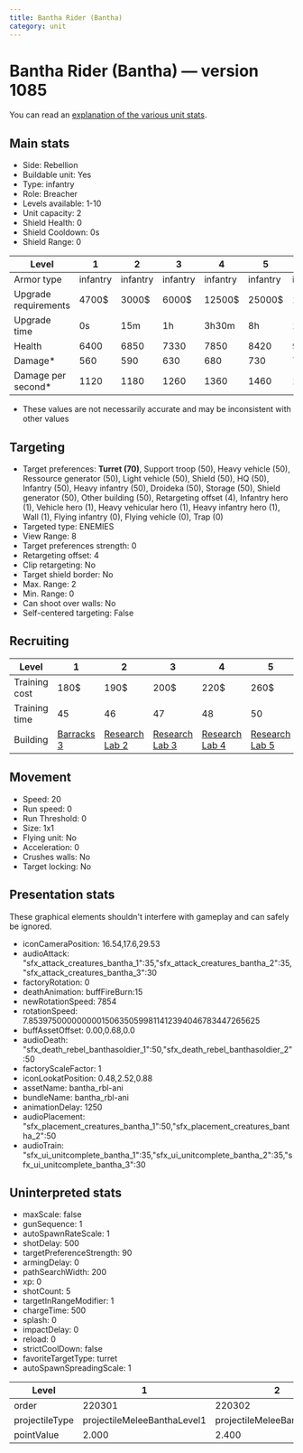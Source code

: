 ```yaml
---
title: Bantha Rider (Bantha)
category: unit
---
```


# Bantha Rider (Bantha) — version 1085

You can read an [explanation  of the various unit stats](unitexplained.md).

## Main stats

  * Side: Rebellion
  * Buildable unit: Yes
  * Type: infantry
  * Role: Breacher
  * Levels available: 1-10
  * Unit capacity: 2
  * Shield Health: 0
  * Shield Cooldown: 0s
  * Shield Range: 0

|Level               |1       |2       |3       |4       |5       |6       |7              |8              |9              |10             |
|--------------------|--------|--------|--------|--------|--------|--------|---------------|---------------|---------------|---------------|
|Armor type          |infantry|infantry|infantry|infantry|infantry|infantry|bruiserInfantry|bruiserInfantry|bruiserInfantry|bruiserInfantry|
|Upgrade requirements|4700$   |3000$   |6000$   |12500$  |25000$  |100000$ |160000$        |320000$        |1000000$       |1750000$       |
|Upgrade time        |0s      |15m     |1h      |3h30m   |8h      |1d      |2d             |3d12h          |5d             |1w1d           |
|Health              |6400    |6850    |7330    |7850    |8420    |9030    |9690           |10400          |11170          |12000          |
|Damage*             |560     |590     |630     |680     |730     |780     |840            |900            |970            |1040           |
|Damage per second*  |1120    |1180    |1260    |1360    |1460    |1560    |1680           |1800           |1940           |2080           |

* These values are not necessarily accurate and may be inconsistent with other values

## Targeting

  * Target preferences: **Turret (70)**, Support troop (50), Heavy vehicle (50), Ressource generator (50), Light vehicle (50), Shield (50), HQ (50), Infantry (50), Heavy infantry (50), Droideka (50), Storage (50), Shield generator (50), Other building (50), Retargeting offset (4), Infantry hero (1), Vehicle hero (1), Heavy vehicular hero (1), Heavy infantry hero (1), Wall (1), Flying infantry (0), Flying vehicle (0), Trap (0)
  * Targeted type: ENEMIES
  * View Range: 8
  * Target preferences strength: 0
  * Retargeting offset: 4
  * Clip retargeting: No
  * Target shield border: No
  * Max. Range: 2
  * Min. Range: 0
  * Can shoot over walls: No
  * Self-centered targeting: False

## Recruiting

|Level        |1                               |2                                     |3                                     |4                                     |5                                     |6                                     |7                                     |8                                     |9                                     |10                                     |
|-------------|--------------------------------|--------------------------------------|--------------------------------------|--------------------------------------|--------------------------------------|--------------------------------------|--------------------------------------|--------------------------------------|--------------------------------------|---------------------------------------|
|Training cost|180$                            |190$                                  |200$                                  |220$                                  |260$                                  |300$                                  |340$                                  |400$                                  |420$                                  |460$                                   |
|Training time|45                              |46                                    |47                                    |48                                    |50                                    |52                                    |54                                    |56                                    |58                                    |60                                     |
|Building     |[Barracks 3](rebelBarracks.html)|[Research Lab 2](rebelOffenseLab.html)|[Research Lab 3](rebelOffenseLab.html)|[Research Lab 4](rebelOffenseLab.html)|[Research Lab 5](rebelOffenseLab.html)|[Research Lab 6](rebelOffenseLab.html)|[Research Lab 7](rebelOffenseLab.html)|[Research Lab 8](rebelOffenseLab.html)|[Research Lab 9](rebelOffenseLab.html)|[Research Lab 10](rebelOffenseLab.html)|

## Movement

  * Speed: 20
  * Run speed: 0
  * Run Threshold: 0
  * Size: 1x1
  * Flying unit: No
  * Acceleration: 0
  * Crushes walls: No
  * Target locking: No

## Presentation stats

These graphical elements shouldn't interfere with gameplay and can safely be ignored.

  * iconCameraPosition: 16.54,17.6,29.53
  * audioAttack: "sfx_attack_creatures_bantha_1":35,"sfx_attack_creatures_bantha_2":35,"sfx_attack_creatures_bantha_3":30
  * factoryRotation: 0
  * deathAnimation: buffFireBurn:15
  * newRotationSpeed: 7854
  * rotationSpeed: 7.8539750000000001506350599811412394046783447265625
  * buffAssetOffset: 0.00,0.68,0.0
  * audioDeath: "sfx_death_rebel_banthasoldier_1":50,"sfx_death_rebel_banthasoldier_2":50
  * factoryScaleFactor: 1
  * iconLookatPosition: 0.48,2.52,0.88
  * assetName: bantha_rbl-ani
  * bundleName: bantha_rbl-ani
  * animationDelay: 1250
  * audioPlacement: "sfx_placement_creatures_bantha_1":50,"sfx_placement_creatures_bantha_2":50
  * audioTrain: "sfx_ui_unitcomplete_bantha_1":35,"sfx_ui_unitcomplete_bantha_2":35,"sfx_ui_unitcomplete_bantha_3":30

## Uninterpreted stats

  * maxScale: false
  * gunSequence: 1
  * autoSpawnRateScale: 1
  * shotDelay: 500
  * targetPreferenceStrength: 90
  * armingDelay: 0
  * pathSearchWidth: 200
  * xp: 0
  * shotCount: 5
  * targetInRangeModifier: 1
  * chargeTime: 500
  * splash: 0
  * impactDelay: 0
  * reload: 0
  * strictCoolDown: false
  * favoriteTargetType: turret
  * autoSpawnSpreadingScale: 1

|Level         |1                          |2                          |3                          |4                          |5                          |6                          |7                          |8                          |9                          |10                          |
|--------------|---------------------------|---------------------------|---------------------------|---------------------------|---------------------------|---------------------------|---------------------------|---------------------------|---------------------------|----------------------------|
|order         |220301                     |220302                     |220303                     |220304                     |220305                     |220306                     |220307                     |220308                     |220309                     |220310                      |
|projectileType|projectileMeleeBanthaLevel1|projectileMeleeBanthaLevel2|projectileMeleeBanthaLevel3|projectileMeleeBanthaLevel4|projectileMeleeBanthaLevel5|projectileMeleeBanthaLevel6|projectileMeleeBanthaLevel7|projectileMeleeBanthaLevel8|projectileMeleeBanthaLevel9|projectileMeleeBanthaLevel10|
|pointValue    |2.000                      |2.400                      |2.800                      |3.200                      |3.600                      |4.000                      |4.400                      |4.800                      |5.200                      |6.000                       |

